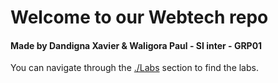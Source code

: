 # Welcome to our Webtech repo

#### Made by Dandigna Xavier & Waligora Paul - SI inter - GRP01

You can navigate through the [./Labs](https://github.com/Xavvert/WebTech_DANDIGNA_WALIGORA/tree/main/Labs) section to find the labs.


